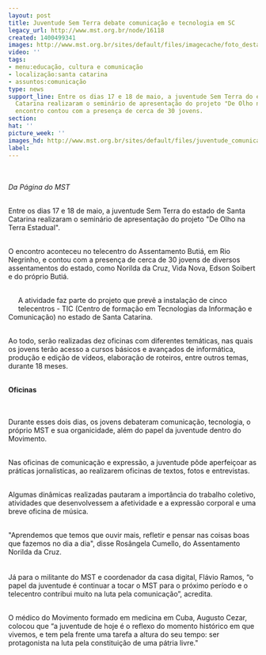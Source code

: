 ```yaml
---
layout: post
title: Juventude Sem Terra debate comunicação e tecnologia em SC
legacy_url: http://www.mst.org.br/node/16118
created: 1400499341
images: http://www.mst.org.br/sites/default/files/imagecache/foto_destaque/juventude_comunicação_SC!.jpg
video: ''
tags:
- menu:educação, cultura e comunicação
- localização:santa catarina
- assuntos:comunicação
type: news
support_line: Entre os dias 17 e 18 de maio, a juventude Sem Terra do estado de Santa
  Catarina realizaram o seminário de apresentação do projeto "De Olho na Terra Estadual".&nbsp;O
  encontro contou com a presença de cerca de 30 jovens.
section: 
hat: ''
picture_week: ''
images_hd: http://www.mst.org.br/sites/default/files/juventude_comunicação_SC!.jpg
label: 
---
```

<p><img style="margin: 10px;" src="http://www.mst.org.br/sites/default/files/juventude_comunica%C3%A7%C3%A3o_SC.JPG" alt=""></p><p><em>Da Página do MST</em></p><p><br>Entre os dias 17 e 18 de maio, a juventude Sem Terra do estado de Santa Catarina realizaram o seminário de apresentação do projeto "De Olho na Terra Estadual".</p><p><br>O encontro aconteceu no telecentro do Assentamento Butiá,&nbsp;em Rio Negrinho, e contou com a presença de cerca de 30 jovens de diversos assentamentos do estado, como Norilda da Cruz, Vida Nova, Edson Soibert e do próprio Butiá.</p><p><br><img style="margin: 10px; float: left;" src="http://www.mst.org.br/sites/default/files/juv_comu_SC.JPG" alt="">A atividade faz parte do projeto que prevê a instalação de cinco telecentros - TIC (Centro de formação em Tecnologias da Informação e Comunicação) no estado de Santa Catarina.</p><p><br>Ao todo, serão realizadas dez oficinas com diferentes temáticas, nas quais os jovens terão acesso a cursos básicos e avançados de informática, produção e edição de vídeos, elaboração de roteiros, entre outros temas, durante 18 meses.</p><div><br><strong>Oficinas<br></strong></div><div><br>&nbsp;</div><p>Durante esses dois dias, os jovens debateram comunicação, tecnologia, o próprio MST e sua organicidade, além do papel da juventude dentro do Movimento.&nbsp;</p><p><br>Nas oficinas de comunicação e expressão, a juventude pôde aperfeiçoar as práticas jornalísticas, ao realizarem oficinas de textos, fotos e entrevistas.&nbsp;</p><p><br>Algumas dinâmicas realizadas pautaram a importância do trabalho coletivo, atividades que desenvolvessem a afetividade e a expressão corporal e uma breve oficina de música.</p><p><br>"Aprendemos que temos que ouvir mais, refletir e pensar nas coisas boas que fazemos no dia a dia", disse Rosângela Cumello, do Assentamento Norilda da Cruz.</p><p><img style="margin: 10px;" src="http://www.mst.org.br/sites/default/files/Juv_com_SC_II.JPG" alt=""><br>Já para o militante do MST e coordenador da casa digital, Flávio Ramos, “o papel da juventude é continuar a tocar o MST para o próximo período e o telecentro contribui muito na luta pela comunicação”, acredita.</p><p><br>O médico do Movimento formado em medicina em Cuba, Augusto Cezar, colocou que “a juventude de hoje é o reflexo do momento histórico em que vivemos, e tem pela frente uma tarefa a altura do seu tempo: ser protagonista na luta pela constituição de uma pátria livre."</p><div>&nbsp;</div>
